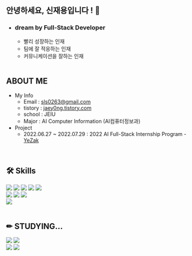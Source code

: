 ## 안녕하세요, 신재용입니다 ! 👋 

* ### dream by Full-Stack Developer
  * 빨리 성장하는 인재 
  * 팀에 잘 적응하는 인재
  * 커뮤니케이션을 잘하는 인재 <br/><br/>
<!-- <p>💛 → <a href="https://www.instagram.com/j__y0ng/"> INSTARGRAM </a></p> <br/> -->

<div align=left><h2>ABOUT ME</h2></div>

* My Info
  * Email : sls0263@gmail.com
  * tistory : <a href="https://jaey0ng.tistory.com/">jaey0ng.tistory.com</a>
  * school : JEIU
  * Major : AI Computer Information (AI컴퓨터정보과)
* Project
  * 2022.06.27 ~ 2022.07.29 : 2022 AI Full-Stack Internship Program - <a href="https://github.com/YeZak">YeZak</a>
<br/>

<div align=left><h2>🛠 Skills </h2></div>

<div align=left>
  <img src="https://img.shields.io/badge/-HTML5-F05032?style=for-the-badge&logo=html5&logoColor=ffffff"/>
  <img src="https://img.shields.io/badge/CSS3-007ACC.svg?style=for-the-badge&logo=css3"/>
<!--   <img src="https://img.shields.io/badge/JSP-007396?style=for-the-badge&logo=java&logoColor=white">  -->
  <img src="https://img.shields.io/badge/Python-3776AB?style=for-the-badge&logo=Python&logoColor=white">
  <img src="https://img.shields.io/badge/django-092E20?style=for-the-badge&logo=django&logoColor=white"> 
  <img src="https://img.shields.io/badge/mysql-4479A1?style=for-the-badge&logo=mysql&logoColor=white"> <br/>
  
  <img src="https://img.shields.io/badge/GitHub-181717?style=for-the-badge&logo=github"/>
  <img src="https://img.shields.io/badge/Slack-4A154B?style=for-the-badge&logo=slack"/>
  <img src="https://img.shields.io/badge/Notion-000000?style=for-the-badge&logo=notion"/> <br/>
  
  <img src="https://img.shields.io/badge/Photoshop-31A8FF?style=for-the-badge&logo=adobe photoshop&logoColor=white"/>
</div> <br/>

<div align=left><h2>✏ STUDYING... </h2></div>

<div align=left>
  <img src="https://img.shields.io/badge/spring-6DB33F?style=for-the-badge&logo=spring&logoColor=white">
  <img src="https://img.shields.io/badge/-JavaScript-F7DF1E?style=for-the-badge&logo=javascript&logoColor=000000"/> 
   <br/>
  <img src="https://img.shields.io/badge/-React-222222?style=for-the-badge&logo=react"/>
  <img src="https://img.shields.io/badge/node.js-339933?style=for-the-badge&logo=Node.js&logoColor=white">
</div> <br/>


<!--
**sls0263/sls0263** is a ✨ _special_ ✨ repository because its `README.md` (this file) appears on your GitHub profile.

Here are some ideas to get you started:

- 🔭 I’m currently working on ...
- 🌱 I’m currently learning ...
- 👯 I’m looking to collaborate on ...
- 🤔 I’m looking for help with ...
- 💬 Ask me about ...
- 📫 How to reach me: ...
- 😄 Pronouns: ...
- ⚡ Fun fact: ...
-->
